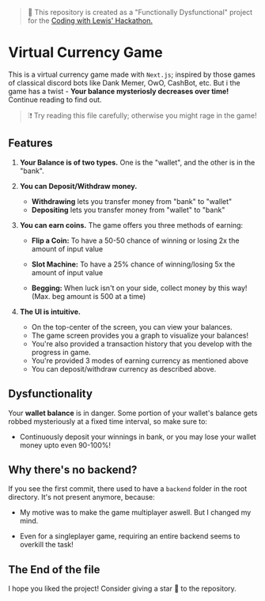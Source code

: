 > 🌟 This repository is created as a "Functionally Dysfunctional" project for the [Coding with Lewis' Hackathon.](https://hackathon.lewismenelaws.com/)

# Virtual Currency Game

This is a virtual currency game made with `Next.js`; inspired by those games of classical discord bots like Dank Memer, OwO, CashBot, etc. But i the game has a twist - **Your balance mysteriosly decreases over time!** Continue reading to find out.

> ❕❗ Try reading this file carefully; otherwise you might rage in the game!

## Features

1. **Your Balance is of two types.** One is the "wallet", and the other is in the "bank". 



2. **You can Deposit/Withdraw money.** 
    - **Withdrawing** lets you transfer money from "bank" to "wallet"
    - **Depositing** lets you transfer money from "wallet" to "bank"



3. **You can earn coins.** The game offers you three methods of earning:
    - **Flip a Coin:** To have a 50-50 chance of winning or losing 2x the amount of input value

    - **Slot Machine:** To have a 25% chance of winning/losing 5x the amount of input value

    - **Begging:** When luck isn't on your side, collect money by this way! (Max. beg amount is 500 at a time)



4. **The UI is intuitive.** 
    - On the top-center of the screen, you can view your balances.
    - The game screen provides you a graph to visualize your balances!
    - You're also provided a transaction history that you develop with the progress in game.
    - You're provided 3 modes of earning currency as mentioned above
    - You can deposit/withdraw currency as described above.


## Dysfunctionality 

Your **wallet balance** is in danger. Some portion of your wallet's balance gets robbed mysteriously at a fixed time interval, so make sure to:

- Continuously deposit your winnings in bank, or you may lose your wallet money upto even 90-100%!

## Why there's no backend?

If you see the first commit, there used to have a `backend` folder in the root directory. It's not present anymore, because:

- My motive was to make the game multiplayer aswell. But I changed my mind. 

- Even for a singleplayer game, requiring an entire backend seems to overkill the task!


## The End of the file

I hope you liked the project! Consider giving a star 🌟 to the repository.